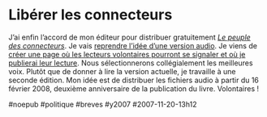 # Libérer les connecteurs

J’ai enfin l’accord de mon éditeur pour distribuer gratuitement *[Le peuple des connecteurs](../../page/le-peuple-des-connecteurs)*. Je vais [reprendre l’idée d’une version audio](../3/cherche-voix.md). Je viens de [créer une page où les lecteurs volontaires pourront se signaler et où je publierai leur lecture](../../page/le-peuple-des-connecteurs-v2-audio). Nous sélectionnerons collégialement les meilleures voix. Plutôt que de donner à lire la version actuelle, je travaille à une seconde édition. Mon idée est de distribuer les fichiers audio à partir du 16 février 2008, deuxième anniversaire de la publication du livre. Volontaires !

#noepub #politique #breves #y2007 #2007-11-20-13h12
